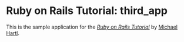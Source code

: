 # Ruby on Rails Tutorial: third_app

This is the sample application for
the [*Ruby on Rails Tutorial*](http://railstutorial.org/)
by [Michael Hartl](http://michaelhartl.com/).